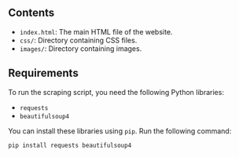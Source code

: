 ## Contents
- `index.html`: The main HTML file of the website.
- `css/`: Directory containing CSS files.
- `images/`: Directory containing images.

## Requirements

To run the scraping script, you need the following Python libraries:

- `requests`
- `beautifulsoup4`

You can install these libraries using `pip`. Run the following command:

```sh
pip install requests beautifulsoup4
